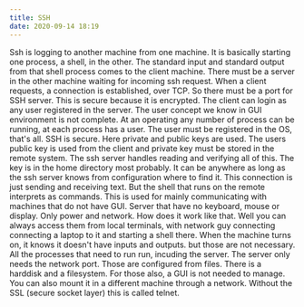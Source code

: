 ```yaml
---
title: SSH
date: 2020-09-14 18:19
---
```

Ssh is logging to another machine from one machine. It is basically starting one process, a shell, in the other. The standard input and standard output from that shell process comes to the client machine. There must be a server in the other machine waiting for incoming ssh request. When a client requests, a connection is established, over TCP. So there must be a port for SSH server. This is secure because it is encrypted. The client can login as any user registered in the server. The user concept we know in GUI environment is not complete. At an operating any number of process can be running, at each process has a user. The user must be registered in the OS, that's all. SSH is secure. Here private and public keys are used. The users public key is used from the client and private key must be stored in the remote system. The ssh server handles reading and verifying all of this. The key is in the home directory most probably. It can be anywhere as long as the ssh server knows from configuration where to find it. This connection is just sending and receiving text. But the shell that runs on the remote interprets as commands. This is used for mainly communicating with machines that do not have GUI. Server that have no keyboard, mouse or display. Only power and network. How does it work like that. Well you can always access them from local terminals, with network guy connecting connecting a laptop to it and starting a shell there. When the machine turns on, it knows it doesn't have inputs and outputs. but those are not necessary. All the processes that need to run run, incuding the server. The server only needs the network port. Those are configured from files. There is a harddisk and a filesystem. For those also, a GUI is not needed to manage. You can also mount it in a different machine through a network.  Without the SSL (secure socket layer) this is called telnet.